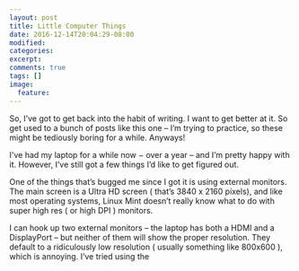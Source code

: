 ```yaml
---
layout: post
title: Little Computer Things
date: 2016-12-14T20:04:29-08:00
modified:
categories: 
excerpt:
comments: true
tags: []
image:
  feature:
---
```


So, I’ve got to get back into the habit of writing. I want to get better at
it. So get used to a bunch of posts like this one – I’m trying to practice, so
these might be tediously boring for a while. Anyways!

I've had my laptop for a while now − over a year – and I’m pretty happy with
it. However, I’ve still got a few things I’d like to get figured out.

One of the things that’s bugged me since I got it is using external
monitors. The main screen is a Ultra HD screen ( that’s 3840 x 2160 pixels), and
like most operating systems, Linux Mint doesn’t really know what to do with
super high res ( or high DPI ) monitors.

I can hook up two external monitors – the laptop has both a HDMI and a
DisplayPort – but neither of them will show the proper resolution. They default
to a ridiculously low resolution ( usually something like 800x600 ), which is
annoying. I’ve tried using the 

